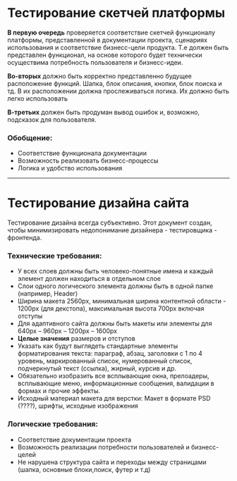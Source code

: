 # Тестирование скетчей платформы

**В первую очередь** проверяется соответствие скетчей функционалу платформы, представленной в документации проекта, сценариях использования
и соответствие бизнесс-цели продукта. Т.е должен быть представлен функционал, на основе которого будет технически осуществима потребность пользователя и бизнесс-идеи.

**Во-вторых** должно быть корректно представленно будущее расположение функций. Шапка, блок описания, кнопки, блок поиска и тд. В их расположении должна прослеживаться логика. Их должно быть легко использовать

**В-третьих** должен быть продуман вывод ошибок и, возможно, подсказок для пользователя.

### Обобщение:
* Соответствие функционала документации
* Возможность реализовать бизнесс-процессы
* Логика и удобство использования

---

# Тестирование дизайна сайта
Тестирование дизайна всегда субъективно. Этот документ создан, чтобы минимизировать недопонимание дизайнера - тестировщика - фронтенда. 
### Технические требования:
* У всех слоев должны быть человеко-понятные имена и каждый элемент должен находиться в отдельном слое
* Слои одного логического элемента должны быть в одной папке (например, Header)
* Ширина макета 2560px, минимальная ширина контентной области - 1200px (для декстопа), максимальная высота 700px включая отступы
* Для адаптивного сайта должны быть макеты или элементы для 640px – 960px – 1200px – 1600px
* **Целые значения** размеров и отступов
* Указать как будут выглядеть стандартные элементы форматирования текста: параграф, абзац, заголовки с 1 по 4 уровень, 
маркированный список, нумерованный список, подчеркнутый текст (ссылка), жирный, курсив и др.
* Обязательно изобразить все всплывающие окна, прелоадеры, всплывающие меню, информационные сообщения, валидации в формах и прочие эффекты.
* Исходный материал макета для верстки: Макет в формате PSD (????), шрифты, исходные изображения

### Логические требования: 
* Соответствие документации проекта
* Возможность реализации потребности пользователей и бизнесс-целей
* Не нарушена структура сайта и переходы между страницами (шапка, основные блоки,поиск, футер и т.д)
